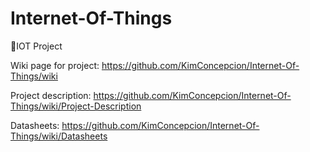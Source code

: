 # Internet-Of-Things
📡IOT Project

Wiki page for project:
https://github.com/KimConcepcion/Internet-Of-Things/wiki

Project description:
https://github.com/KimConcepcion/Internet-Of-Things/wiki/Project-Description

Datasheets:
https://github.com/KimConcepcion/Internet-Of-Things/wiki/Datasheets
